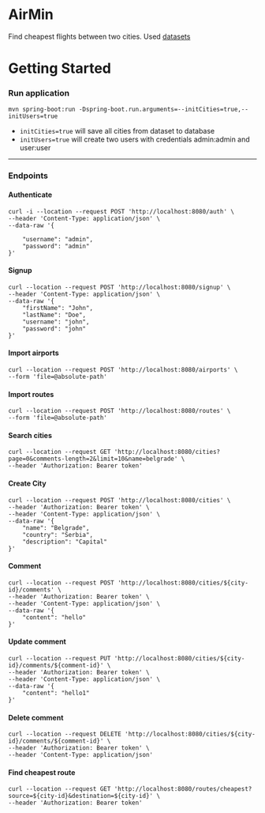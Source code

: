 # AirMin

Find cheapest flights between two cities. Used [datasets](https://openflights.org/data.html) 

# Getting Started

### Run application

```
mvn spring-boot:run -Dspring-boot.run.arguments=--initCities=true,--initUsers=true
```

- `initCities=true` will save all cities from dataset to database
- `initUsers=true` will create two users with credentials admin:admin and user:user

----
### Endpoints

#### Authenticate
```
curl -i --location --request POST 'http://localhost:8080/auth' \
--header 'Content-Type: application/json' \
--data-raw '{

    "username": "admin",
    "password": "admin"
}'
```

#### Signup
```
curl --location --request POST 'http://localhost:8080/signup' \
--header 'Content-Type: application/json' \
--data-raw '{
    "firstName": "John",
    "lastName": "Doe",
    "username": "john",
    "password": "john"
}'
```

#### Import airports

```
curl --location --request POST 'http://localhost:8080/airports' \
--form 'file=@absolute-path'
```

#### Import routes

```
curl --location --request POST 'http://localhost:8080/routes' \
--form 'file=@absolute-path'
```

#### Search cities

```
curl --location --request GET 'http://localhost:8080/cities?page=0&comments-length=2&limit=10&name=belgrade' \
--header 'Authorization: Bearer token'
```

#### Create City
```
curl --location --request POST 'http://localhost:8080/cities' \
--header 'Authorization: Bearer token' \
--header 'Content-Type: application/json' \
--data-raw '{
    "name": "Belgrade",
    "country": "Serbia",
    "description": "Capital"
}'
```

#### Comment
```
curl --location --request POST 'http://localhost:8080/cities/${city-id}/comments' \
--header 'Authorization: Bearer token' \
--header 'Content-Type: application/json' \
--data-raw '{
    "content": "hello"
}'
```

#### Update comment
```
curl --location --request PUT 'http://localhost:8080/cities/${city-id}/comments/${comment-id}' \
--header 'Authorization: Bearer token' \
--header 'Content-Type: application/json' \
--data-raw '{
    "content": "hello1"
}'
```

#### Delete comment
```
curl --location --request DELETE 'http://localhost:8080/cities/${city-id}/comments/${comment-id}' \
--header 'Authorization: Bearer token' \
--header 'Content-Type: application/json'
```

#### Find cheapest route
```
curl --location --request GET 'http://localhost:8080/routes/cheapest?source=${city-id}&destination=${city-id}' \
--header 'Authorization: Bearer token'
```